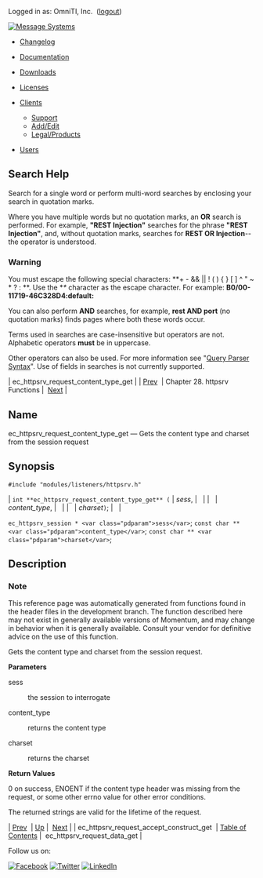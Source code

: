 Logged in as: OmniTI, Inc.  ([logout](https://support.messagesystems.com/logout.php))

[![Message Systems](https://support.messagesystems.com/images/ms-white205.png)](https://support.messagesystems.com/start.php) 

*   [Changelog](https://support.messagesystems.com/start.php?show=changelog)
*   [Documentation](https://support.messagesystems.com/docs/)
*   [Downloads](https://support.messagesystems.com/start.php)

*   [Licenses](https://support.messagesystems.com/license_summary.php)
*   <a href="">Clients</a>
    *   [Support](https://support.messagesystems.com/cs.php)
    *   [Add/Edit](https://support.messagesystems.com/edit_client.php)
    *   [Legal/Products](https://support.messagesystems.com/edit_products.php)
*   [Users](https://support.messagesystems.com/edit_customer.php)

## Search Help

Search for a single word or perform multi-word searches by enclosing your search in quotation marks.

Where you have multiple words but no quotation marks, an **OR** search is performed. For example, **"REST Injection"** searches for the phrase **"REST Injection"**, and, without quotation marks, searches for **REST OR Injection**--the operator is understood.

### Warning

You must escape the following special characters: **+ - && || ! ( ) { } [ ] ^ " ~ * ? : \**. Use the **\** character as the escape character. For example: **B0/00-11719-46C328D4\:default\:**

You can also perform **AND** searches, for example, **rest AND port** (no quotation marks) finds pages where both these words occur.

Terms used in searches are case-insensitive but operators are not. Alphabetic operators **must** be in uppercase.

Other operators can also be used. For more information see "[Query Parser Syntax](https://lucene.apache.org/core/old_versioned_docs/versions/3_0_0/queryparsersyntax.html)". Use of fields in searches is not currently supported.

| ec_httpsrv_request_content_type_get |
| [Prev](apis.ec_httpsrv_request_accept_construct_get.php)  | Chapter 28. httpsrv Functions |  [Next](apis.ec_httpsrv_request_data_get.php) |

<a name="apis.ec_httpsrv_request_content_type_get"></a>
## Name

ec_httpsrv_request_content_type_get — Gets the content type and charset from the session request

## Synopsis

`#include "modules/listeners/httpsrv.h"`

| `int **ec_httpsrv_request_content_type_get** (` | <var class="pdparam">sess</var>, |   |
|   | <var class="pdparam">content_type</var>, |   |
|   | <var class="pdparam">charset</var>`)`; |   |

`ec_httpsrv_session * <var class="pdparam">sess</var>`;
`const char ** <var class="pdparam">content_type</var>`;
`const char ** <var class="pdparam">charset</var>`;<a name="idp25269696"></a>
## Description

### Note

This reference page was automatically generated from functions found in the header files in the development branch. The function described here may not exist in generally available versions of Momentum, and may change in behavior when it is generally available. Consult your vendor for definitive advice on the use of this function.

Gets the content type and charset from the session request.

**Parameters**

<dl class="variablelist">

<dt>sess</dt>

<dd>

the session to interrogate

</dd>

<dt>content_type</dt>

<dd>

returns the content type

</dd>

<dt>charset</dt>

<dd>

returns the charset

</dd>

</dl>

**Return Values**

0 on success, ENOENT if the content type header was missing from the request, or some other errno value for other error conditions.

The returned strings are valid for the lifetime of the request.

| [Prev](apis.ec_httpsrv_request_accept_construct_get.php)  | [Up](httpsrv.php) |  [Next](apis.ec_httpsrv_request_data_get.php) |
| ec_httpsrv_request_accept_construct_get  | [Table of Contents](index.php) |  ec_httpsrv_request_data_get |

Follow us on:

[![Facebook](https://support.messagesystems.com/images/icon-facebook.png)](http://www.facebook.com/messagesystems) [![Twitter](https://support.messagesystems.com/images/icon-twitter.png)](http://twitter.com/#!/MessageSystems) [![LinkedIn](https://support.messagesystems.com/images/icon-linkedin.png)](http://www.linkedin.com/company/message-systems)